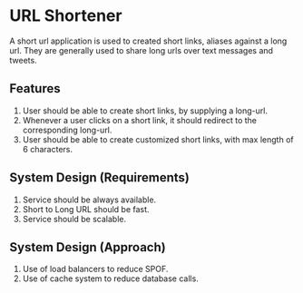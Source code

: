 # URL Shortener
A short url application is used to created short links, aliases against a long url. 
They are generally used to share long urls over text messages and tweets. 

## Features 
1. User should be able to create short links, by supplying a long-url.
2. Whenever a user clicks on a short link, it should redirect to the corresponding long-url.
3. User should be able to create customized short links, with max length of 6 characters.

## System Design (Requirements)

1. Service should be always available.
2. Short to Long URL should be fast. 
3. Service should be scalable.

## System Design (Approach)

1. Use of load balancers to reduce SPOF.
2. Use of cache system to reduce database calls.




